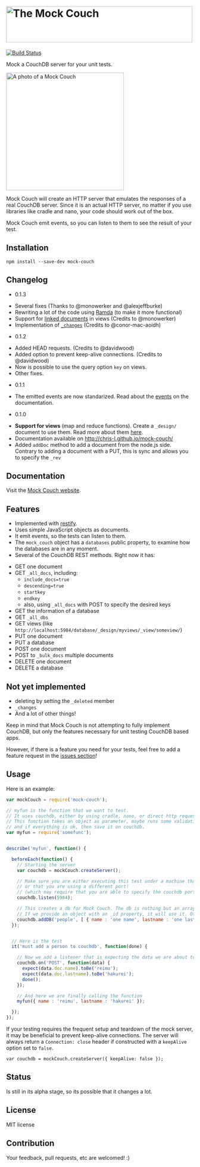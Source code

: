 <h1><img src="http://chris-l.github.io/mock-couch/img/title.png" alt="The Mock Couch" width="500px" height="97px" /></h1>

[![Build Status](https://travis-ci.org/chris-l/mock-couch.png?branch=master)](https://travis-ci.org/chris-l/mock-couch)

Mock a CouchDB server for your unit tests.

<img src="http://chris-l.github.io/mock-couch/img/mock-couch.svg" height="316" alt="A photo of a Mock Couch" title="&quot;It's the thing Mock Couch Soup is made from,&quot; said the Queen." />

Mock Couch will create an HTTP server that emulates the responses of a real CouchDB server.
Since it is an actual HTTP server, no matter if you use libraries like cradle and nano, your code should work out of the box.

Mock Couch emit events, so you can listen to them to see the result of your test.

## Installation

```
npm install --save-dev mock-couch
```

## Changelog

* 0.1.3
 - Several fixes (Thanks to @monowerker and @alexjeffburke)
 - Rewriting a lot of the code using [Ramda](http://ramdajs.com/) (to make it more functional)
 - Support for [linked documents](http://wiki.apache.org/couchdb/Introduction_to_CouchDB_views#Linked_documents) in views (Credits to @monowerker)
 - Implementation of [`_changes`](https://wiki.apache.org/couchdb/HTTP_database_API#Changes) (Credits to @conor-mac-aoidh)
* 0.1.2
 - Added HEAD requests. (Credits to @davidwood)
 - Added option to prevent keep-alive connections. (Credits to @davidwood)
 - Now is possible to use the query option `key` on views.
 - Other fixes.
* 0.1.1
 - The emitted events are now standarized. Read about the [events](http://chris-l.github.io/mock-couch/#events) on the documentation.
* 0.1.0
 - **Support for views** (map and reduce functions). Create a `_design/` document to use them. Read more about them [here](http://chris-l.github.io/mock-couch/#views).
 - Documentation available on http://chris-l.github.io/mock-couch/
 - Added `addDoc` method to add a document from the node.js side. Contrary to adding a document with a PUT, this is sync and allows you to specify the `_rev`

## Documentation

Visit the [Mock Couch website](http://chris-l.github.io/mock-couch/).

## Features

* Implemented with [restify](https://github.com/mcavage/node-restify).
* Uses simple JavaScript objects as documents.
* It emit events, so the tests can listen to them.
* The `mock_couch` object has a `databases` public property, to examine how the databases are in any moment.
* Several of the CouchDB REST methods. Right now it has:
 - GET one document
 - GET `_all_docs`, including:
    - `include_docs=true`
    - `descending=true`
    - `startkey`
    - `endkey`
    - also, using `_all_docs` with POST to specify the desired keys
 - GET the information of a database
 - GET `_all_dbs`
 - GET views (like `http://localhost:5984/database/_design/myviews/_view/someview/`)
 - PUT one document
 - PUT a database
 - POST one document
 - POST to `_bulk_docs` multiple documents
 - DELETE one document
 - DELETE a database

## Not yet implemented

* deleting by setting the `_deleted` member
* `_changes`
* And a lot of other things!

Keep in mind that Mock Couch is not attempting to fully implement CouchDB, but only the features necessary for unit testing CouchDB based apps.

However, if there is a feature you need for your tests, feel free to add a feature request in the [issues section](https://github.com/chris-l/mock-couch/issues)!

## Usage

Here is an example:

```javascript
var mockCouch = require('mock-couch');

// myfun is the function that we want to test.
// It uses couchdb, either by using cradle, nano, or direct http requests
// This function takes an object as parameter, maybe runs some validations
// and if everything is ok, then save it on couchdb.
var myfun = require('somefunc');


describe('myfun', function() {

  beforeEach(function() {
    // Starting the server
    var couchdb = mockCouch.createServer();

    // Make sure you are either executing this test under a machine that does not have couchdb installed/enabled,
    // or that you are using a different port!
    // (which may require that you are able to specify the couchdb port on the function you are about to test)
    couchdb.listen(5984);

    // This creates a db for Mock Couch. The db is nothing but an array of objects.
    // If we provide an object with an _id property, it will use it. Otherwise, it will create a random one.
    couchdb.addDB('people', [ { name : 'one name', lastname : 'one lastname' }, { _id : '4568797890', name : 'second name', lastname : 'other lastname' } ]);
  });


  // Here is the test
  it('must add a person to couchdb', function(done) {

    // Now we add a listener that is expecting the data we are about to send.
    couchdb.on('POST', function(data) {
      expect(data.doc.name).toBe('reimu');
      expect(data.doc.lastname).toBe('hakurei');
      done();
    });

    // And here we are finally calling the function
    myfun({ name : 'reimu', lastname : 'hakurei' });

  });
});
```

If your testing requires the frequent setup and teardown of the mock server, it may be beneficial to prevent keep-alive connections. The server will always return a `Connection: close` header if constructed with a `keepAlive` option set to `false`.

```
var couchdb = mockCouch.createServer({ keepAlive: false });
```

## Status

Is still in its alpha stage, so its possible that it changes a lot.

## License

MIT license

## Contribution

Your feedback, pull requests, etc are welcomed! :)
